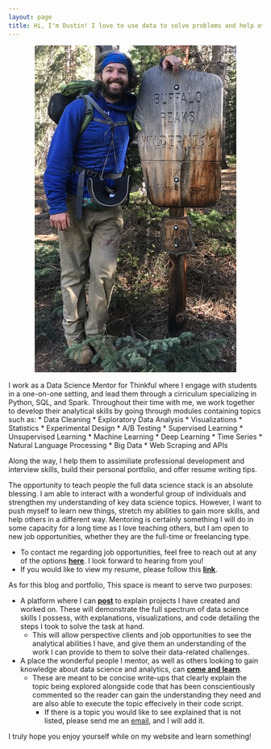 ```yaml
---
layout: page
title: Hi, I'm Dustin! I love to use data to solve problems and help others better understand the world around them.
---
```


<div style="text-align:center" markdown="1">

![Photo of Dustin Wicker](/assets/img/dustin_wicker.jpg "Dustin Wicker") 

</div>  
I work as a Data Science Mentor for Thinkful where I engage with students in a one-on-one setting, and lead them through a cirriculum specializing in Python, SQL, and Spark. Throughout their time with me, we work together to develop their analytical skills by going through modules containing topics such as:
* Data Cleaning
* Exploratory Data Analysis
* Visualizations
* Statistics
* Experimental Design
* A/B Testing
* Supervised Learning
* Unsupervised Learning
* Machine Learning
* Deep Learning
* Time Series 
* Natural Language Processing
* Big Data
* Web Scraping and APIs  

Along the way, I help them to assimiliate professional development and interview skills, build their personal portfolio, and offer resume writing tips.  
  
The opportunity to teach people the full data science stack is an absolute blessing. I am able to interact with a wonderful group of individuals and strengthen my understanding of key data science topics. However, I want to push myself to learn new things, stretch my abilities to gain more skills, and help others in a different way. Mentoring is certainly something I will do in some capacity for a long time as I love teaching others, but I am open to new job opportunities, whether they are the full-time or freelancing type.
* To contact me regarding job opportunities, feel free to reach out at any of the options **[here](https://dustinwicker.github.io/menu/contact.html)**. I look forward to hearing from you!
* If you would like to view my resume, please follow this **[link](https://github.com/dustinwicker/Resume)**.

As for this blog and portfolio, This space is meant to serve two purposes:  
* A platform where I can **[post](https://dustinwicker.github.io/menu/posts.html)** to explain projects I have created and worked on. These will demonstrate the full spectrum of data science skills I possess, with explanations, visualizations, and code detailing the steps I took to solve the task at hand.
   * This will allow perspective clients and job opportunities to see the analytical abilities I have, and give them an understanding of the work I can provide to them to solve their data-related challenges.
* A place the wonderful people I mentor, as well as others looking to gain knowledge about data science and analytics, can **[come and learn](https://dustinwicker.github.io/menu/teaching_resources.html)**.
   * These are meant to be concise write-ups that clearly explain the topic being explored alongside code that has been conscientiously commented so the reader can gain the understanding they need and are also able to execute the topic effecively in their code script.  
     * If there is a topic you would like to see explained that is not listed, please send me an [email](mailto:dustinlwicker@gmail.com "Click to send me an email"), and I will add it.
  
I truly hope you enjoy yourself while on my website and learn something!

